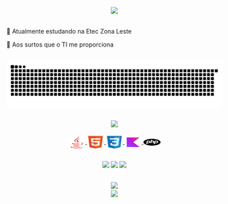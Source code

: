 <div align="center">
<img src="https://readme-typing-svg.herokuapp.com/?lines=Hello%20World!;I%20am%20Mariane%20Souza;I%20am%2018%20years%20old;I%20study%20System%20Development;Welcome%20to%20my%20GitHub&font=Pacifico&center=true&width=650&height=120&color=ff00a3&vCenter=true&size=45%22">
</div>

##

<div>
      <p> 🔭 Atualmente estudando na Etec Zona Leste </p>
      <p> 🥂 Aos surtos que o TI me proporciona </p> 
</div>      
  
##

<img align="center" src="https://raw.githubusercontent.com/plexpt/plexpt/snake/github-snake.svg">

##

<div align="center">
  <a href="https://github.com/MarianeBS">
  <img height="180em" src="https://github-readme-stats.vercel.app/api/top-langs/?username=MarianeBS&layout=compact&langs_count=7&theme=dracula"/>
</div>

<div align="center" style="display: inline_block"><br>
  <img align="center" alt="Java" height="30" width="40" src="https://raw.githubusercontent.com/devicons/devicon/master/icons/java/java-plain.svg">
  <img align="center" alt="HTML" height="30" width="40" src="https://raw.githubusercontent.com/devicons/devicon/master/icons/html5/html5-original.svg">
  <img align="center" alt="CSS" height="30" width="40" src="https://raw.githubusercontent.com/devicons/devicon/master/icons/css3/css3-original.svg">
  <img align="center" alt="Kotlin" height="30" width="40" src="https://raw.githubusercontent.com/devicons/devicon/master/icons/kotlin/kotlin-original.svg">
  <img align="center" alt="PHP" height="30" width="40" src="https://raw.githubusercontent.com/devicons/devicon/master/icons/php/php-plain.svg">
</div>
  
##
  
<div align="center"> 
  <a href="https://discordapp.com/users/Mah_Soul#6475" target="_blank"><img src="https://img.shields.io/badge/Discord-7289DA?style=for-the-badge&logo=discord&logoColor=white&link=https://discordapp.com/users/Mah_Soul#6475" target="_blank"></a> 
  <a href = "mailto:mariane.souza030405@gmail.com"><img src="https://img.shields.io/badge/-Gmail-%23333?style=for-the-badge&logo=gmail&logoColor=white" target="_blank"></a>
  <a href="https://www.linkedin.com/in/marianesouza05" target="_blank"><img src="https://img.shields.io/badge/-LinkedIn-%230077B5?style=for-the-badge&logo=linkedin&logoColor=white" target="_blank"></a> 
</div>

##

<div align="center">
<img src="https://readme-typing-svg.herokuapp.com/?lines=Today%20is%20the%20first%20day;of%20the%20rest%20of%20your%20life&font=Pacifico&center=true&width=650&height=120&color=ff00a3&vCenter=true&size=45%22">
</div>
<div align="center">
<img src="https://readme-typing-svg.herokuapp.com/?lines=Of%20the%20rest%20of%20your%20life;Today%20is%20the%20first%20day&font=Pacifico&center=true&width=650&height=120&color=ff00a3&vCenter=true&size=45%22">
</div>

